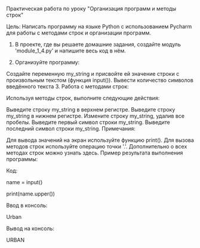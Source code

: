 Практическая работа по уроку "Организация программ и методы строк"

Цель: Написать программу на языке Python с использованием Pycharm для работы с методами строк и организации программ.

1. В проекте, где вы решаете домашние задания, создайте модуль 'module_1_4.py' и напишите весь код в нём.

2. Организуйте программу:

Создайте переменную my_string и присвойте ей значение строки с произвольным текстом (функция input()).
Вывести количество символов введённого текста
3. Работа с методами строк:

Используя методы строк, выполните следующие действия:

Выведите строку my_string в верхнем регистре.
Выведите строку my_string в нижнем регистре.
Измените строку my_string, удалив все пробелы.
Выведите первый символ строки my_string.
Выведите последний символ строки my_string.
Примечания:

Для вывода значений на экран используйте функцию print().
Для вызова методов строк используйте операцию точки '.'.
Дополнительно о всех методах строк можно узнать здесь.
Пример результата выполнения программы:

Код:

name = input()

print(name.upper())

Ввод в консоль:

Urban

Вывод на консоль:

URBAN

